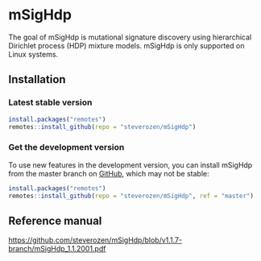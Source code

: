
# mSigHdp

The goal of mSigHdp is mutational signature discovery using 
hierarchical Dirichlet process (HDP) mixture models. mSigHdp
is only supported on Linux systems.

## Installation

### Latest stable version

``` r
install.packages("remotes")
remotes::install_github(repo = "steverozen/mSigHdp")
```

### Get the development version

To use new features in the development version, you can install mSigHdp
from the master branch on [GitHub](https://github.com/), which may not
be stable:

``` r
install.packages("remotes")
remotes::install_github(repo = "steverozen/mSigHdp", ref = "master")
```

## Reference manual

<https://github.com/steverozen/mSigHdp/blob/v1.1.7-branch/mSigHdp_1.1.2001.pdf>
